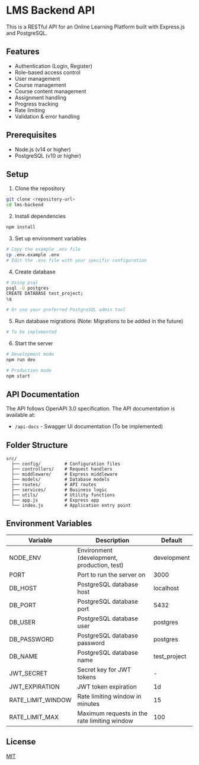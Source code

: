 # LMS Backend API

This is a RESTful API for an Online Learning Platform built with Express.js and PostgreSQL.

## Features

- Authentication (Login, Register)
- Role-based access control
- User management
- Course management
- Course content management
- Assignment handling
- Progress tracking
- Rate limiting
- Validation & error handling

## Prerequisites

- Node.js (v14 or higher)
- PostgreSQL (v10 or higher)

## Setup

1. Clone the repository
```bash
git clone <repository-url>
cd lms-backend
```

2. Install dependencies
```bash
npm install
```

3. Set up environment variables
```bash
# Copy the example .env file
cp .env.example .env
# Edit the .env file with your specific configuration
```

4. Create database
```bash
# Using psql
psql -U postgres
CREATE DATABASE test_project;
\q

# Or use your preferred PostgreSQL admin tool
```

5. Run database migrations (Note: Migrations to be added in the future)
```bash
# To be implemented
```

6. Start the server
```bash
# Development mode
npm run dev

# Production mode
npm start
```

## API Documentation

The API follows OpenAPI 3.0 specification. The API documentation is available at:

- `/api-docs` - Swagger UI documentation (To be implemented)

## Folder Structure

```
src/
  ├── config/         # Configuration files
  ├── controllers/    # Request handlers
  ├── middleware/     # Express middleware
  ├── models/         # Database models
  ├── routes/         # API routes
  ├── services/       # Business logic
  ├── utils/          # Utility functions
  ├── app.js          # Express app
  └── index.js        # Application entry point
```

## Environment Variables

| Variable          | Description                                       | Default     |
|-------------------|---------------------------------------------------|-------------|
| NODE_ENV          | Environment (development, production, test)       | development |
| PORT              | Port to run the server on                         | 3000        |
| DB_HOST           | PostgreSQL database host                          | localhost   |
| DB_PORT           | PostgreSQL database port                          | 5432        |
| DB_USER           | PostgreSQL database user                          | postgres    |
| DB_PASSWORD       | PostgreSQL database password                      | postgres    |
| DB_NAME           | PostgreSQL database name                          | test_project|
| JWT_SECRET        | Secret key for JWT tokens                         | -           |
| JWT_EXPIRATION    | JWT token expiration                              | 1d          |
| RATE_LIMIT_WINDOW | Rate limiting window in minutes                   | 15          |
| RATE_LIMIT_MAX    | Maximum requests in the rate limiting window      | 100         |

## License

[MIT](LICENSE)
